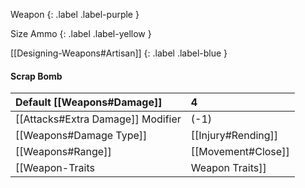Weapon
{: .label .label-purple }

Size Ammo
{: .label .label-yellow }

[[Designing-Weapons#Artisan]]
{: .label .label-blue }

#### Scrap Bomb

| Default [[Weapons#Damage]]                     | 4                                                                                                                                                                             |
| :-------------------------------------------------------- | :---------------------------------------------------------------------------------------------------------------------------------------------------------------------------- |
| [[Attacks#Extra Damage]] Modifier | (-1)                                                                                                                                                                          |
| [[Weapons#Damage Type]]                 | [[Injury#Rending]]                                                                                                                                           |
| [[Weapons#Range]]                               | [[Movement#Close]]                                                                                                                                             |
| [[Weapon-Traits|Weapon Traits]]                       | [[One-Handed|One Handed]], [[Thrown]], [[Consumable-Weapon]], [[Salvageable]] |

